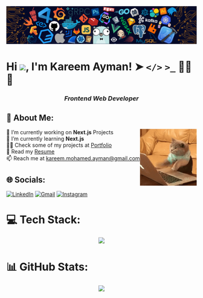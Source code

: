 <img src="banner.png" alt="banner" /> 

# Hi ![](https://user-images.githubusercontent.com/18350557/176309783-0785949b-9127-417c-8b55-ab5a4333674e.gif), I'm Kareem Ayman! ➤ **`</>`** **`>_`** 👨‍💻🌐
<h3 align="center"><em><b>Frontend Web Developer</b></em></h3>

## 💫 About Me:
<img alt="programmer cat" src="programmerCat.gif" align="right" height="150"/>
🔭 I’m currently working on <b>Next.js</b> Projects<br>🌱 I’m currently learning <b>Next.js</b><br>👨‍💻 Check some of my projects at <a href="https://kareemayman.github.io/portfolio/">Portfolio</a><br>📄 Read my <a href="https://kareemayman.github.io/portfolio/Kareem%20Ayman%20-%20Resume.pdf">Resume</a><br>📫 Reach me at <a href="mailto:kareem.mohamed.ayman@gmail.com">kareem.mohamed.ayman@gmail.com</a><br>


## 🌐 Socials:
[![LinkedIn](https://img.shields.io/badge/LinkedIn-0077B5?style=for-the-badge&logo=linkedin&logoColor=white)](https://linkedin.com/in/kareem-mohamed-ayman)
[![Gmail](https://img.shields.io/badge/Gmail-D14836?style=for-the-badge&logo=gmail&logoColor=white)](mailto:kareem.mohamed.ayman@gmail.com)
[![Instagram](https://img.shields.io/badge/Instagram-E4405F?style=for-the-badge&logo=instagram&logoColor=white)](https://www.instagram.com/kareemaymann10/)
<br>

# 💻 Tech Stack:
<p align="center">
  <a href="https://skillicons.dev">
    <img src="https://skillicons.dev/icons?i=html,css,js,ts,react,redux,nextjs,sass,tailwind,bootstrap,jquery,nodejs,express,npm,git,github,vite,vercel,figma,c,cpp,dart,py,flutter,notion&perline=5" />
  </a>
</p>

# 📊 GitHub Stats:
<p align="center">
<!-- <a href="#">
    <img height=200 align="center" src="https://github-readme-streak-stats.herokuapp.com/?user=kareemayman&theme=aura&hide_border=false" />
  </a>
  <br><br> -->
  <a href="#">
    <img height=200 align="center" src="https://github-readme-stats.vercel.app/api/top-langs/?username=kareemayman&theme=aura&hide_border=false&include_all_commits=false&count_private=true&layout=compact" />
  </a>
</p>
<!--
### ✍️ Random Dev Quote
   <a href="#">
    <img height=200 align="left" src="https://quotes-github-readme.vercel.app/api?type=horizontal&theme=radical" />
  </a>
-->
